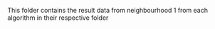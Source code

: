 This folder contains the result data from neighbourhood 1 from each algorithm in their respective folder
